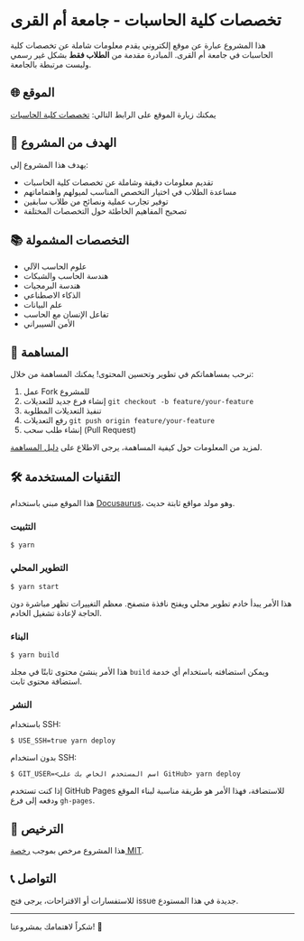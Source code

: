 # تخصصات كلية الحاسبات - جامعة أم القرى

هذا المشروع عبارة عن موقع إلكتروني يقدم معلومات شاملة عن تخصصات كلية الحاسبات في جامعة أم القرى. المبادرة مقدمة من **الطلاب فقط** بشكل غير رسمي وليست مرتبطة بالجامعة.

## 🌐 الموقع

يمكنك زيارة الموقع على الرابط التالي: [تخصصات كلية الحاسبات](https://uqucc-majors.sb.sa/)

## 🎯 الهدف من المشروع

يهدف هذا المشروع إلى:
- تقديم معلومات دقيقة وشاملة عن تخصصات كلية الحاسبات
- مساعدة الطلاب في اختيار التخصص المناسب لميولهم واهتماماتهم
- توفير تجارب عملية ونصائح من طلاب سابقين
- تصحيح المفاهيم الخاطئة حول التخصصات المختلفة

## 📚 التخصصات المشمولة

- علوم الحاسب الآلي
- هندسة الحاسب والشبكات
- هندسة البرمجيات
- الذكاء الاصطناعي
- علم البيانات
- تفاعل الإنسان مع الحاسب
- الأمن السيبراني

## 👥 المساهمة

نرحب بمساهماتكم في تطوير وتحسين المحتوى! يمكنك المساهمة من خلال:

1. عمل Fork للمشروع
2. إنشاء فرع جديد للتعديلات `git checkout -b feature/your-feature`
3. تنفيذ التعديلات المطلوبة
4. رفع التعديلات `git push origin feature/your-feature`
5. إنشاء طلب سحب (Pull Request)

لمزيد من المعلومات حول كيفية المساهمة، يرجى الاطلاع على [دليل المساهمة](CONTRIBUTING.md).

## 🛠️ التقنيات المستخدمة

هذا الموقع مبني باستخدام [Docusaurus](https://docusaurus.io/)، وهو مولد مواقع ثابتة حديث.

### التثبيت

```
$ yarn
```

### التطوير المحلي

```
$ yarn start
```

هذا الأمر يبدأ خادم تطوير محلي ويفتح نافذة متصفح. معظم التغييرات تظهر مباشرة دون الحاجة لإعادة تشغيل الخادم.

### البناء

```
$ yarn build
```

هذا الأمر ينشئ محتوى ثابتًا في مجلد `build` ويمكن استضافته باستخدام أي خدمة استضافة محتوى ثابت.

### النشر

باستخدام SSH:

```
$ USE_SSH=true yarn deploy
```

بدون استخدام SSH:

```
$ GIT_USER=<اسم المستخدم الخاص بك على GitHub> yarn deploy
```

إذا كنت تستخدم GitHub Pages للاستضافة، فهذا الأمر هو طريقة مناسبة لبناء الموقع ودفعه إلى فرع `gh-pages`.

## 📄 الترخيص

هذا المشروع مرخص بموجب [رخصة MIT](LICENSE).

## 📞 التواصل

للاستفسارات أو الاقتراحات، يرجى فتح issue جديدة في هذا المستودع.

---

شكراً لاهتمامك بمشروعنا! 🌟
